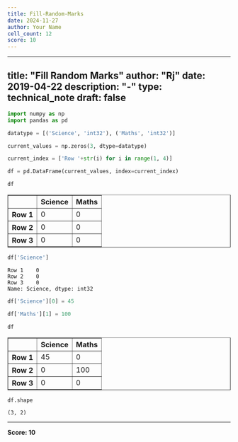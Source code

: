 ```yaml
---
title: Fill-Random-Marks
date: 2024-11-27
author: Your Name
cell_count: 12
score: 10
---
```


---
title: "Fill Random Marks"
author: "Rj"
date: 2019-04-22
description: "-"
type: technical_note
draft: false
---

```python
import numpy as np
import pandas as pd
```


```python
datatype = [('Science', 'int32'), ('Maths', 'int32')]
```


```python
current_values = np.zeros(3, dtype=datatype)
```


```python
current_index = ['Row '+str(i) for i in range(1, 4)]
```


```python
df = pd.DataFrame(current_values, index=current_index)
```


```python
df
```




<div>
<style scoped>
    .dataframe tbody tr th:only-of-type {
        vertical-align: middle;
    }

    .dataframe tbody tr th {
        vertical-align: top;
    }

    .dataframe thead th {
        text-align: right;
    }
</style>
<table border="1" class="dataframe">
  <thead>
    <tr style="text-align: right;">
      <th></th>
      <th>Science</th>
      <th>Maths</th>
    </tr>
  </thead>
  <tbody>
    <tr>
      <th>Row 1</th>
      <td>0</td>
      <td>0</td>
    </tr>
    <tr>
      <th>Row 2</th>
      <td>0</td>
      <td>0</td>
    </tr>
    <tr>
      <th>Row 3</th>
      <td>0</td>
      <td>0</td>
    </tr>
  </tbody>
</table>
</div>




```python
df['Science']
```




    Row 1    0
    Row 2    0
    Row 3    0
    Name: Science, dtype: int32




```python
df['Science'][0] = 45
```


```python
df['Maths'][1] = 100
```


```python
df
```




<div>
<style scoped>
    .dataframe tbody tr th:only-of-type {
        vertical-align: middle;
    }

    .dataframe tbody tr th {
        vertical-align: top;
    }

    .dataframe thead th {
        text-align: right;
    }
</style>
<table border="1" class="dataframe">
  <thead>
    <tr style="text-align: right;">
      <th></th>
      <th>Science</th>
      <th>Maths</th>
    </tr>
  </thead>
  <tbody>
    <tr>
      <th>Row 1</th>
      <td>45</td>
      <td>0</td>
    </tr>
    <tr>
      <th>Row 2</th>
      <td>0</td>
      <td>100</td>
    </tr>
    <tr>
      <th>Row 3</th>
      <td>0</td>
      <td>0</td>
    </tr>
  </tbody>
</table>
</div>




```python
df.shape
```




    (3, 2)




---
**Score: 10**